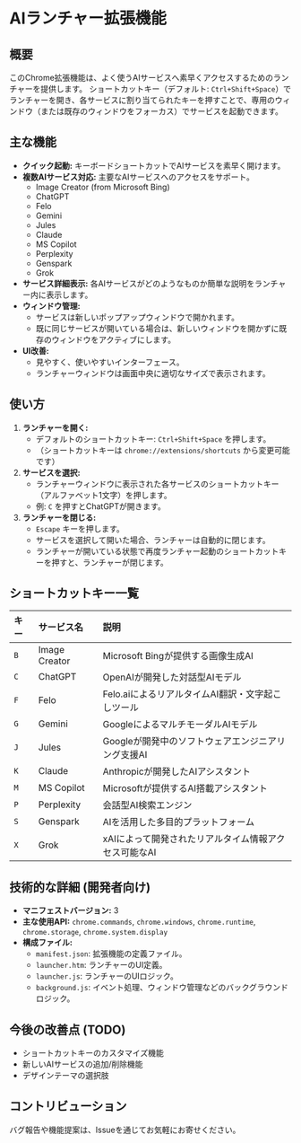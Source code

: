 # AIランチャー拡張機能

## 概要

このChrome拡張機能は、よく使うAIサービスへ素早くアクセスするためのランチャーを提供します。
ショートカットキー（デフォルト: `Ctrl+Shift+Space`）でランチャーを開き、各サービスに割り当てられたキーを押すことで、専用のウィンドウ（または既存のウィンドウをフォーカス）でサービスを起動できます。

## 主な機能

-   **クイック起動:** キーボードショートカットでAIサービスを素早く開けます。
-   **複数AIサービス対応:** 主要なAIサービスへのアクセスをサポート。
    -   Image Creator (from Microsoft Bing)
    -   ChatGPT
    -   Felo
    -   Gemini
    -   Jules
    -   Claude
    -   MS Copilot
    -   Perplexity
    -   Genspark
    -   Grok
-   **サービス詳細表示:** 各AIサービスがどのようなものか簡単な説明をランチャー内に表示します。
-   **ウィンドウ管理:**
    -   サービスは新しいポップアップウィンドウで開かれます。
    -   既に同じサービスが開いている場合は、新しいウィンドウを開かずに既存のウィンドウをアクティブにします。
-   **UI改善:**
    -   見やすく、使いやすいインターフェース。
    -   ランチャーウィンドウは画面中央に適切なサイズで表示されます。

## 使い方

1.  **ランチャーを開く:**
    *   デフォルトのショートカットキー: `Ctrl+Shift+Space` を押します。
    *   （ショートカットキーは `chrome://extensions/shortcuts` から変更可能です）
2.  **サービスを選択:**
    *   ランチャーウィンドウに表示された各サービスのショートカットキー（アルファベット1文字）を押します。
    *   例: `C` を押すとChatGPTが開きます。
3.  **ランチャーを閉じる:**
    *   `Escape` キーを押します。
    *   サービスを選択して開いた場合、ランチャーは自動的に閉じます。
    *   ランチャーが開いている状態で再度ランチャー起動のショートカットキーを押すと、ランチャーが閉じます。

## ショートカットキー一覧

| キー | サービス名        | 説明                                                    |
| :--- | :---------------- | :------------------------------------------------------ |
| `B`  | Image Creator     | Microsoft Bingが提供する画像生成AI                      |
| `C`  | ChatGPT           | OpenAIが開発した対話型AIモデル                            |
| `F`  | Felo              | Felo.aiによるリアルタイムAI翻訳・文字起こしツール         |
| `G`  | Gemini            | GoogleによるマルチモーダルAIモデル                        |
| `J`  | Jules             | Googleが開発中のソフトウェアエンジニアリング支援AI        |
| `K`  | Claude            | Anthropicが開発したAIアシスタント                         |
| `M`  | MS Copilot        | Microsoftが提供するAI搭載アシスタント                   |
| `P`  | Perplexity        | 会話型AI検索エンジン                                    |
| `S`  | Genspark          | AIを活用した多目的プラットフォーム                        |
| `X`  | Grok              | xAIによって開発されたリアルタイム情報アクセス可能なAI     |

## 技術的な詳細 (開発者向け)

-   **マニフェストバージョン:** 3
-   **主な使用API:** `chrome.commands`, `chrome.windows`, `chrome.runtime`, `chrome.storage`, `chrome.system.display`
-   **構成ファイル:**
    -   `manifest.json`: 拡張機能の定義ファイル。
    -   `launcher.htm`: ランチャーのUI定義。
    -   `launcher.js`: ランチャーのUIロジック。
    -   `background.js`: イベント処理、ウィンドウ管理などのバックグラウンドロジック。

## 今後の改善点 (TODO)

-   ショートカットキーのカスタマイズ機能
-   新しいAIサービスの追加/削除機能
-   デザインテーマの選択肢

## コントリビューション

バグ報告や機能提案は、Issueを通じてお気軽にお寄せください。

